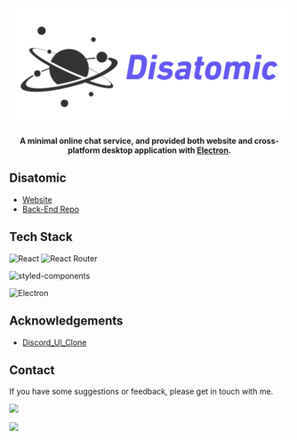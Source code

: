 ![Logo](./public/Disatomic_Logo.png)
**<p align="center">A minimal online chat service, and provided both website and cross-platform desktop application with <a href="https://www.electronjs.org/">Electron</a>.</p>**

## Disatomic

- [Website](https://dis4tomic.com)
- [Back-End Repo](https://github.com/HackHow/Disatomic-server)

## Tech Stack

![React](https://img.shields.io/badge/React-20232A?style=for-the-badge&logo=react&logoColor=61DAFB)
![React Router](https://img.shields.io/badge/React_Router-CA4245?style=for-the-badge&logo=react-router&logoColor=white)

![styled-components](https://img.shields.io/badge/styled--components-DB7093?style=for-the-badge&logo=styled-components&logoColor=white)

![Electron](https://img.shields.io/badge/Electron-2B2E3A?style=for-the-badge&logo=electron&logoColor=9FEAF9)


## Acknowledgements

 - [Discord_UI_Clone](https://github.com/FabioJunik/Discord_UI_Clone)

## Contact
If you have some suggestions or feedback, please get in touch with me.

<a href="mailto:howardshen2306@gmail.com" ref="nofollow"><img src="https://img.shields.io/badge/Gmail-D14836?style=for-the-badge&logo=gmail&logoColor=white" /></a>

<a href="https://www.linkedin.com/in/howardshen23/" rel="nofollow"><img src="https://img.shields.io/badge/LinkedIn-0077B5?style=for-the-badge&logo=linkedin&logoColor=white" /></a>
